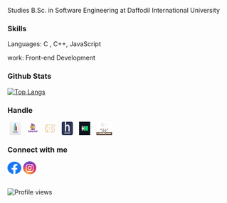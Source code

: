 <p>Studies B.Sc. in Software Engineering at Daffodil International University</p>
<h3>Skills</h3>
<p>Languages: C , C++, JavaScript</p>
<p>work: Front-end Development</p>
<h3>Github Stats</h3>

  
 <!--  TOP LANGUAGES STATISTICS -->
 [![Top Langs](https://github-readme-stats.vercel.app/api/top-langs/?username=mohidmahin20&theme=dark&layout=compact&align=right&width=40%)](https://github.com/mohidmahin20/github-readme-stats)
 
 <h3 align="left">Handle</h3>
<p align="left">
    <a href="https://codeforces.com/profile/mohid_mahin" target="blank"><img align="center" title="CodeForces" src="https://github.com/mohidmahin20/mohidmahin20/blob/main/codeforces.jfif" height="30" width="25"hspace="5"  /></a>
   <a href="https://www.beecrowd.com.br/judge/en/profile/638709" target="blank"><img align="center" title="CodeForces" src="https://github.com/mohidmahin20/mohidmahin20/blob/main/download.png" height="30" width="25" hspace="5"  /></a>
   <a href="https://codeforces.com/profile/mohid_mahin" target="blank"><img align="center" title="CodeForces" src="https://github.com/mohidmahin20/mohidmahin20/blob/main/cses.png" height="30" width="25" hspace="5" /></a>
   <a href="https://www.hackerearth.com/@mohidmahin15" target="blank"><img align="center" title="CodeForces" src="https://github.com/mohidmahin20/mohidmahin20/blob/main/hackerearth.png" height="30" width="25" hspace="5" /></a>
   <a href="https://www.hackerrank.com/mohid_mahin15?hr_r=1" target="blank"><img align="center" title="CodeForces" src="https://github.com/mohidmahin20/mohidmahin20/blob/main/hackerrank.png" height="30" width="25" hspace="5" /></a>
 <a href="https://www.codechef.com/users/mahin15" target="blank"><img align="center" title="CodeChef" src="https://github.com/mohidmahin20/mohidmahin20/blob/main/codechef%20(2).png" height="30" width="35" hspace="5" /></a>
</p>
  
 <h3 align="left">Connect with me</h3>
<p align="left">
<a href="https://www.facebook.com/mohidmahin15/" target="blank"><img align="center" title="Facebook" src="https://github.com/iffatul-anon/iffatul-anon/blob/main/facebook-logo.svg" alt="iffatul.anon" height="28" width="31" /></a>
<a href="https://https://www.instagram.com/mohid_mahin15/" target="blank"><img align="center" title="Instagram" src="https://github.com/iffatul-anon/iffatul-anon/blob/main/instagram-logo-circle.png" alt="iffatul_anon" height="30" width="30" /></a>
<br><br>
  
![Profile views](https://gpvc.arturio.dev/iffatul-anon)

